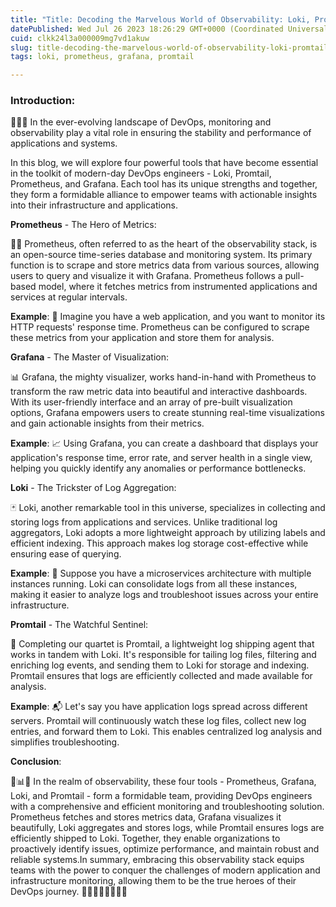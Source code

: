 ```yaml
---
title: "Title: Decoding the Marvelous World of Observability: Loki, Promtail, Prometheus, and Grafana"
datePublished: Wed Jul 26 2023 18:26:29 GMT+0000 (Coordinated Universal Time)
cuid: clkk24l3a000009mg7vd1akuw
slug: title-decoding-the-marvelous-world-of-observability-loki-promtail-prometheus-and-grafana
tags: loki, prometheus, grafana, promtail

---
```


### **Introduction**:

🏢👩‍💻 In the ever-evolving landscape of DevOps, monitoring and observability play a vital role in ensuring the stability and performance of applications and systems.

In this blog, we will explore four powerful tools that have become essential in the toolkit of modern-day DevOps engineers - Loki, Promtail, Prometheus, and Grafana. Each tool has its unique strengths and together, they form a formidable alliance to empower teams with actionable insights into their infrastructure and applications.

**Prometheus** - The Hero of Metrics:

🦸‍♂️ Prometheus, often referred to as the heart of the observability stack, is an open-source time-series database and monitoring system. Its primary function is to scrape and store metrics data from various sources, allowing users to query and visualize it with Grafana. Prometheus follows a pull-based model, where it fetches metrics from instrumented applications and services at regular intervals.

**Example**: 🚀 Imagine you have a web application, and you want to monitor its HTTP requests' response time. Prometheus can be configured to scrape these metrics from your application and store them for analysis.

**Grafana** - The Master of Visualization:

📊 Grafana, the mighty visualizer, works hand-in-hand with Prometheus to transform the raw metric data into beautiful and interactive dashboards. With its user-friendly interface and an array of pre-built visualization options, Grafana empowers users to create stunning real-time visualizations and gain actionable insights from their metrics.

**Example**: 📈 Using Grafana, you can create a dashboard that displays your application's response time, error rate, and server health in a single view, helping you quickly identify any anomalies or performance bottlenecks.

**Loki** - The Trickster of Log Aggregation:

🃏 Loki, another remarkable tool in this universe, specializes in collecting and storing logs from applications and services. Unlike traditional log aggregators, Loki adopts a more lightweight approach by utilizing labels and efficient indexing. This approach makes log storage cost-effective while ensuring ease of querying.

**Example**: 📝 Suppose you have a microservices architecture with multiple instances running. Loki can consolidate logs from all these instances, making it easier to analyze logs and troubleshoot issues across your entire infrastructure.

**Promtail** - The Watchful Sentinel:

👀 Completing our quartet is Promtail, a lightweight log shipping agent that works in tandem with Loki. It's responsible for tailing log files, filtering and enriching log events, and sending them to Loki for storage and indexing. Promtail ensures that logs are efficiently collected and made available for analysis.

**Example**: 📬 Let's say you have application logs spread across different servers. Promtail will continuously watch these log files, collect new log entries, and forward them to Loki. This enables centralized log analysis and simplifies troubleshooting.

**Conclusion**:

🚀📊📝 In the realm of observability, these four tools - Prometheus, Grafana, Loki, and Promtail - form a formidable team, providing DevOps engineers with a comprehensive and efficient monitoring and troubleshooting solution. Prometheus fetches and stores metrics data, Grafana visualizes it beautifully, Loki aggregates and stores logs, while Promtail ensures logs are efficiently shipped to Loki. Together, they enable organizations to proactively identify issues, optimize performance, and maintain robust and reliable systems.In summary, embracing this observability stack equips teams with the power to conquer the challenges of modern application and infrastructure monitoring, allowing them to be the true heroes of their DevOps journey. 🦸‍♀️🦸‍♂️👩‍💻👨‍💻